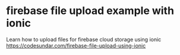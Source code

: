 # firebase file upload example with ionic

Learn how to upload files for firebase cloud storage using ionic
https://codesundar.com/firebase-file-upload-using-ionic
